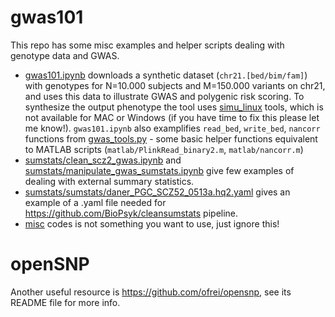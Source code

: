 # gwas101

This repo has some misc examples and helper scripts dealing with genotype data and GWAS.

* [gwas101.ipynb](gwas101.ipynb) downloads a synthetic dataset (``chr21.[bed/bim/fam]``) with genotypes for N=10.000 subjects and M=150.000 variants on chr21, and uses this data to illustrate GWAS and polygenic risk scoring. To synthesize the output phenotype the tool uses [simu_linux](https://github.com/precimed/simu) tools, which is not available for MAC or Windows (if you have time to fix this please let me know!).
``gwas101.ipynb`` also examplifies ``read_bed``, ``write_bed``, ``nancorr`` functions from [gwas_tools.py](gwas_tools.py) - some basic helper functions equivalent to MATLAB scripts (``matlab/PlinkRead_binary2.m``,  ``matlab/nancorr.m``)
* [sumstats/clean_scz2_gwas.ipynb](sumstats/clean_scz2_gwas.ipyn) and [sumstats/manipulate_gwas_sumstats.ipynb](sumstats/manipulate_gwas_sumstats.ipynb) give few examples of dealing with external summary statistics. 
* [sumstats/sumstats/daner_PGC_SCZ52_0513a.hq2.yaml](sumstats/sumstats/daner_PGC_SCZ52_0513a.hq2.yaml) gives an example of a .yaml file needed for https://github.com/BioPsyk/cleansumstats pipeline.
* [misc](misc) codes is not something you want to use, just ignore this!

# openSNP

Another useful resource is https://github.com/ofrei/opensnp, see its README file for more info.
